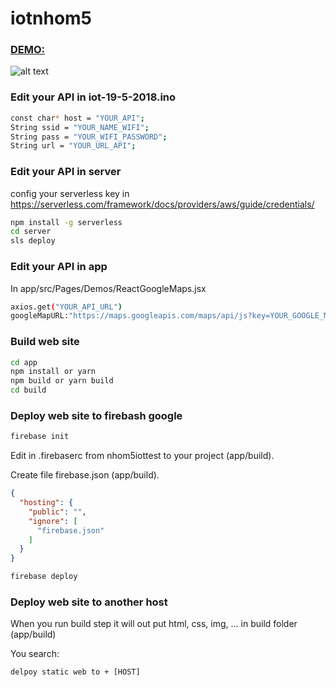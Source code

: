 # iotnhom5

### [DEMO:](https://nhom5iottest.firebaseapp.com)

![alt text](https://image.ibb.co/hjNH5o/screencapture_nhom5iottest_firebaseapp_1526706723223.png "Demo")


### Edit your API in iot-19-5-2018.ino

```bash
const char* host = "YOUR_API";
String ssid = "YOUR_NAME_WIFI";
String pass = "YOUR_WIFI_PASSWORD";
String url = "YOUR_URL_API";
```
### Edit your API in server

config your serverless key in 
https://serverless.com/framework/docs/providers/aws/guide/credentials/

```bash
npm install -g serverless
cd server
sls deploy 
```

### Edit your API in app

In app/src/Pages/Demos/ReactGoogleMaps.jsx
```bash
axios.get("YOUR_API_URL")
googleMapURL:"https://maps.googleapis.com/maps/api/js?key=YOUR_GOOGLE_MAP_API&v=3.exp&libraries=geometry,drawing,places"
```
### Build web site

```bash
cd app
npm install or yarn
npm build or yarn build
cd build
```

### Deploy web site to firebash google
```bash
firebase init
```
Edit in .firebaserc from nhom5iottest to your project (app/build).

Create file firebase.json (app/build).
```json
{
  "hosting": {
    "public": "",
    "ignore": [
      "firebase.json"
    ]
  }
}
```

```bash
firebase deploy
```

### Deploy web site to another host
When you run build step it will out put html, css, img, ... in build folder (app/build)

You search:
```
delpoy static web to + [HOST]
```
